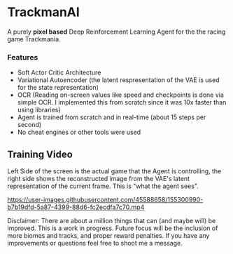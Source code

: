 # TrackmanAI

A purely **pixel based** Deep Reinforcement Learning Agent for the the racing game Trackmania.
### Features
- Soft Actor Critic Architecture
- Variational Autoencoder (the latent respresentation of the VAE is used for the state representation)
- OCR (Reading on-screen values like speed and checkpoints is
done via simple OCR. I implemented this from scratch since it was 10x faster than using libraries)
- Agent is trained from scratch and in real-time (about 15 steps per second)
- No cheat engines or other tools were used

## Training Video
Left Side of the screen is the actual game that the Agent is controlling, the right side shows the reconstructed image from the VAE's latent representation of the current frame. This is "what the agent sees".

https://user-images.githubusercontent.com/45588658/155300990-b7b19dfd-5a87-4399-88d6-fc2ecdfa7c70.mp4


Disclaimer: There are about a million things that can (and maybe will) be improved. This is a work in progress.
Future focus will be the inclusion of more biomes and tracks, and proper reward penalties. If you have any improvements or questions
feel free to shoot me a message.

